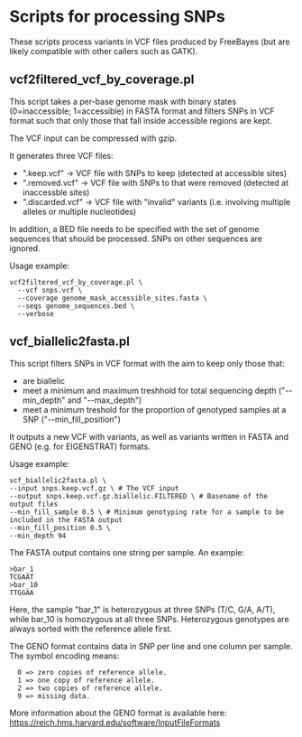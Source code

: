 # Scripts for processing SNPs

These scripts process variants in VCF files produced by FreeBayes (but are likely compatible with other callers such as GATK).

## vcf2filtered_vcf_by_coverage.pl

This script takes a per-base genome mask with binary states (0=inaccessible; 1=accessible) in FASTA format and filters SNPs in VCF format such that only those that fall inside accessible regions are kept.

The VCF input can be compressed with gzip.

It generates three VCF files:

- ".keep.vcf"       -> VCF file with SNPs to keep (detected at accessible sites)
- ".removed.vcf"    -> VCF file with SNPs to that were removed (detected at inaccessble sites)
- ".discarded.vcf"  -> VCF file with "invalid" variants (i.e. involving multiple alleles or multiple nucleotides) 

In addition, a BED file needs to be specified with the set of genome sequences that should be processed. SNPs on other sequences are ignored.

Usage example:

    vcf2filtered_vcf_by_coverage.pl \
      --vcf snps.vcf \
      --coverage genome_mask_accessible_sites.fasta \
      --seqs genome_sequences.bed \
      --verbose

## vcf_biallelic2fasta.pl

This script filters SNPs in VCF format with the aim to keep only those that:

- are biallelic
- meet a minimum and maximum treshhold for total sequencing depth ("--min_depth" and "--max_depth")
- meet a minimum treshold for the proportion of genotyped samples at a SNP ("--min_fill_position")

It outputs a new VCF with variants, as well as variants written in FASTA and GENO (e.g. for EIGENSTRAT) formats.

Usage example:
    
    vcf_biallelic2fasta.pl \
    --input snps.keep.vcf.gz \ # The VCF input
    --output snps.keep.vcf.gz.biallelic.FILTERED \ # Basename of the output files
    --min_fill_sample 0.5 \ # Minimum genotyping rate for a sample to be included in the FASTA output
    --min_fill_position 0.5 \
    --min_depth 94
    
The FASTA output contains one string per sample. An example:

    >bar_1
    TCGAAT
    >bar_10
    TTGGAA

Here, the sample "bar_1" is heterozygous at three SNPs (T/C, G/A, A/T), while bar_10 is homozygous at all three SNPs. Heterozygous genotypes are always sorted with the reference allele first.

The GENO format contains data in SNP per line and one column per sample. The symbol encoding means:

      0 => zero copies of reference allele.
      1 => one copy of reference allele.
      2 => two copies of reference allele.
      9 => missing data.

More information about the GENO format is available here: https://reich.hms.harvard.edu/software/InputFileFormats

